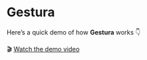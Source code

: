 # Gestura

Here’s a quick demo of how **Gestura** works 👇

🎬 [Watch the demo video](https://res.cloudinary.com/dmmlsf8wm/video/upload/v1761493681/GesturaDemo_mrojq9.mp4)
